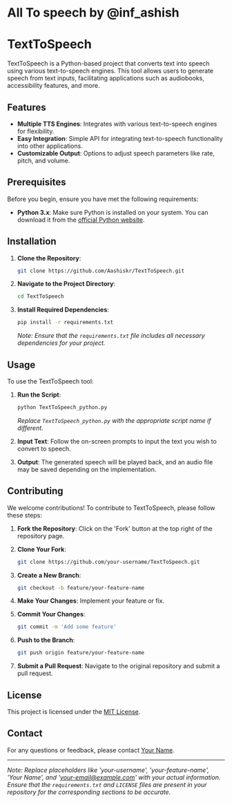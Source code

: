 # All To speech by @inf_ashish

# TextToSpeech

TextToSpeech is a Python-based project that converts text into speech using various text-to-speech engines. This tool allows users to generate speech from text inputs, facilitating applications such as audiobooks, accessibility features, and more.

## Features

- **Multiple TTS Engines**: Integrates with various text-to-speech engines for flexibility.
- **Easy Integration**: Simple API for integrating text-to-speech functionality into other applications.
- **Customizable Output**: Options to adjust speech parameters like rate, pitch, and volume.

## Prerequisites

Before you begin, ensure you have met the following requirements:

- **Python 3.x**: Make sure Python is installed on your system. You can download it from the [official Python website](https://www.python.org/downloads/).

## Installation

1. **Clone the Repository**:

    ```bash
    git clone https://github.com/Aashiskr/TextToSpeech.git
    ```

2. **Navigate to the Project Directory**:

    ```bash
    cd TextToSpeech
    ```

3. **Install Required Dependencies**:

    ```bash
    pip install -r requirements.txt
    ```

    *Note: Ensure that the `requirements.txt` file includes all necessary dependencies for your project.*

## Usage

To use the TextToSpeech tool:

1. **Run the Script**:

    ```bash
    python TextToSpeech_python.py
    ```

    *Replace `TextToSpeech_python.py` with the appropriate script name if different.*

2. **Input Text**: Follow the on-screen prompts to input the text you wish to convert to speech.

3. **Output**: The generated speech will be played back, and an audio file may be saved depending on the implementation.

## Contributing

We welcome contributions! To contribute to TextToSpeech, please follow these steps:

1. **Fork the Repository**: Click on the 'Fork' button at the top right of the repository page.

2. **Clone Your Fork**:

    ```bash
    git clone https://github.com/your-username/TextToSpeech.git
    ```

3. **Create a New Branch**:

    ```bash
    git checkout -b feature/your-feature-name
    ```

4. **Make Your Changes**: Implement your feature or fix.

5. **Commit Your Changes**:

    ```bash
    git commit -m 'Add some feature'
    ```

6. **Push to the Branch**:

    ```bash
    git push origin feature/your-feature-name
    ```

7. **Submit a Pull Request**: Navigate to the original repository and submit a pull request.

## License

This project is licensed under the [MIT License](LICENSE).

## Contact

For any questions or feedback, please contact [Your Name](mailto:your-email@example.com).

---

*Note: Replace placeholders like 'your-username', 'your-feature-name', 'Your Name', and 'your-email@example.com' with your actual information. Ensure that the `requirements.txt` and `LICENSE` files are present in your repository for the corresponding sections to be accurate.*


